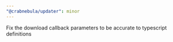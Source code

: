 ```yaml
---
"@crabnebula/updater": minor
---
```


Fix the download callback parameters to be accurate to typescript definitions
